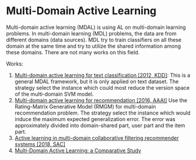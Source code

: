 # Multi-Domain Active Learning

Multi-domain active learning (MDAL) is using AL on multi-domain learning problems.
In multi-domain learning (MDL) problems, the data are from different domains (data sources).
MDL try to train classifiers on all these domain at the same time and try to utilize the shared information among these domains.
There are not many works on this field.

Works:
1. [Multi-domain active learning for text classification [2012, KDD]](https://dl.acm.org/doi/abs/10.1145/2339530.2339701):
   This is a general MDAL framework, but it is only applied on text dataset.
   The strategy select the instance which could most reduce the version space of the multi-domain SVM model.
2. [Multi-domain active learning for recommendation [2016, AAAI]](https://www.aaai.org/ocs/index.php/AAAI/AAAI16/paper/viewPaper/12369)
   Use the Rating-Matrix Generative Model (RMGM) for multi-domain recommendation problem.
   The strategy select the instance which would induce the maximum expected generalization error.
   The error was approximately divided into domain-shared part, user part and the item part.
3. [Active learning in multi-domain collaborative filtering recommender systems [2018, SAC]](https://dl.acm.org/doi/10.1145/3167132.3167277)
4. [Multi-Domain Active Learning: a Comparative Study](https://arxiv.org/abs/2106.13516)
